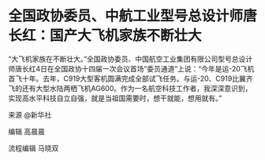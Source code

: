 # 全国政协委员、中航工业型号总设计师唐长红：国产大飞机家族不断壮大

​“大飞机家族在不断壮大。”全国政协委员、中国航空工业集团有限公司型号总设计师唐长红4日在全国政协十四届一次会议首场“委员通道”上说：“今年是运-20飞机首飞十年。去年，C919大型客机圆满完成全部试飞任务。与运-20、C919比翼齐飞的还有大型水陆两栖飞机AG600。作为一名航空科技工作者，我深深意识到，实现高水平科技自立自强，就是当祖国需要时，想干就能，想用就有。”

来源 @新华社

编辑 高晨晨

流程编辑 马晓双

